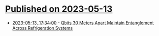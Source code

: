 # [Published on 2023-05-13](index.md)

* [2023-05-13, 17:34:00](https://science.slashdot.org/story/23/05/13/0254215/qbits-30-meters-apart-maintain-entanglement-across-refrigeration-systems?utm_source=rss1.0mainlinkanon&utm_medium=feed) - [Qbits 30 Meters Apart Maintain Entanglement Across Refrigeration Systems](https://science.slashdot.org/story/23/05/13/0254215/qbits-30-meters-apart-maintain-entanglement-across-refrigeration-systems?utm_source=rss1.0mainlinkanon&utm_medium=feed)
